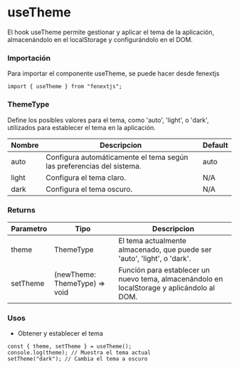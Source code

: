 # useTheme

El hook useTheme permite gestionar y aplicar el tema de la aplicación, almacenándolo en el localStorage y configurándolo en el DOM.

### Importación

Para importar el componente useTheme, se puede hacer desde fenextjs

```tsx copy
import { useTheme } from "fenextjs";
```

### ThemeType

Define los posibles valores para el tema, como 'auto', 'light', o 'dark', utilizados para establecer el tema en la aplicación.

| Nombre | Descripcion                                                           | Default |
| ------ | --------------------------------------------------------------------- | ------- |
| auto   | Configura automáticamente el tema según las preferencias del sistema. | auto    |
| light  | Configura el tema claro.                                              | N/A     |
| dark   | Configura el tema oscuro.                                             | N/A     |

### Returns

| Parametro | Tipo                           | Descripcion                                                                                |
| --------- | ------------------------------ | ------------------------------------------------------------------------------------------ |
| theme     | ThemeType                      | El tema actualmente almacenado, que puede ser 'auto', 'light', o 'dark'.                   |
| setTheme  | (newTheme: ThemeType) =\> void | Función para establecer un nuevo tema, almacenándolo en localStorage y aplicándolo al DOM. |

### Usos

-   Obtener y establecer el tema

```tsx copy
const { theme, setTheme } = useTheme();
console.log(theme); // Muestra el tema actual
setTheme("dark"); // Cambia el tema a oscuro
```

